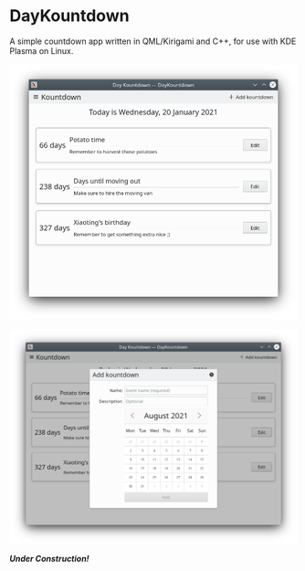 # DayKountdown
A simple countdown app written in QML/Kirigami and C++, for use with KDE Plasma on Linux.

![](screenshots/Screenshot1.png)

![](screenshots/Screenshot2.png)

***Under Construction!***
